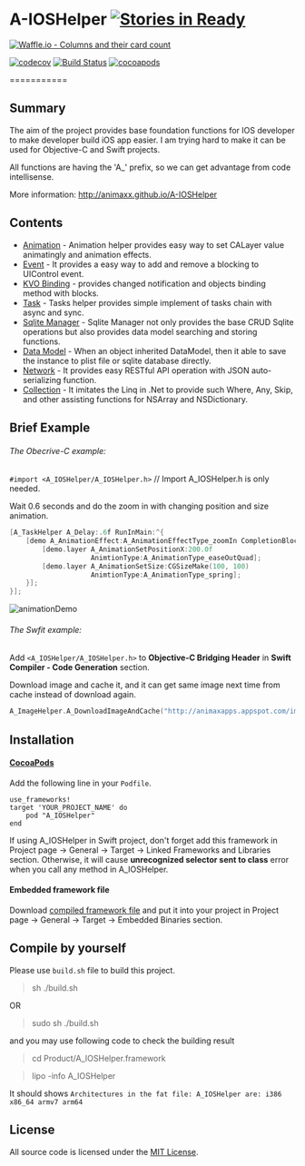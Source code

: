 # A-IOSHelper [![Stories in Ready](https://badge.waffle.io/animaxx/a-ioshelper.svg?label=ready&title=Ready)](http://waffle.io/animaxx/a-ioshelper)
[![Waffle.io - Columns and their card count](https://badge.waffle.io/animaxx/a-ioshelper.svg?columns=all)](https://waffle.io/animaxx/a-ioshelper)

[![codecov](https://codecov.io/gh/Animaxx/A-IOSHelper/branch/master/graph/badge.svg)](https://codecov.io/gh/Animaxx/A-IOSHelper) [![Build Status](https://travis-ci.org/Animaxx/A-IOSHelper.svg?branch=master)](https://travis-ci.org/Animaxx/A-IOSHelper) [![cocoapods](https://img.shields.io/cocoapods/v/A_IOSHelper.svg)](https://cocoapods.org/pods/A_IOSHelper)

===========

## Summary
The aim of the project provides base foundation functions for IOS developer to make developer build iOS app easier. I am trying hard to make it can be used for Objective-C and Swift projects.

All functions are having the 'A_' prefix, so we can get advantage from code intellisense.

More information: http://animaxx.github.io/A-IOSHelper

## Contents
* [Animation](http://animaxx.github.io/A-IOSHelper/animation_example.html) - Animation helper provides easy way to set CALayer value animatingly and animation effects.
* [Event](http://animaxx.github.io/A-IOSHelper/event_example.html) - It provides a easy way to add and remove a blocking to UIControl event.
* [KVO Binding](http://animaxx.github.io/A-IOSHelper/kvo_example.html) - provides changed notification and objects binding method with blocks.
* [Task](http://animaxx.github.io/A-IOSHelper/task_example.html) - Tasks helper provides simple implement of tasks chain with async and sync.
* [Sqlite Manager](http://animaxx.github.io/A-IOSHelper/sqliteManager_example.html) - Sqlite Manager not only provides the base CRUD Sqlite operations but also provides data model searching and storing functions.
* [Data Model](http://animaxx.github.io/A-IOSHelper/datamodel_example.html) - When an object inherited DataModel, then it able to save the instance to plist file or sqlite database directly.
* [Network](http://animaxx.github.io/A-IOSHelper/network_example.html) - It provides easy RESTful API operation with JSON auto-serializing function.
* [Collection](http://animaxx.github.io/A-IOSHelper/collection_example.html) - It imitates the Linq in .Net to provide such Where, Any, Skip, and other assisting functions for NSArray and NSDictionary.

## Brief Example
###### The Obecrive-C example:

`#import <A_IOSHelper/A_IOSHelper.h>` // Import A_IOSHelper.h is only needed. 

Wait 0.6 seconds and do the zoom in with changing position and size animation. 

```Objective-C
[A_TaskHelper A_Delay:.6f RunInMain:^{
    [demo A_AnimationEffect:A_AnimationEffectType_zoomIn CompletionBlock:^{
        [demo.layer A_AnimationSetPositionX:200.0f 
        			AnimtionType:A_AnimationType_easeOutQuad];
        [demo.layer A_AnimationSetSize:CGSizeMake(100, 100) 
        			AnimtionType:A_AnimationType_spring];
    }];
}];
```

![animationDemo](http://animaxx.github.io/A-IOSHelper/images/demo/animationDemo.gif)


###### The Swfit example:

Add `<A_IOSHelper/A_IOSHelper.h>` to **Objective-C Bridging Header** in **Swift Compiler - Code Generation** section.

Download image and cache it, and it can get same image next time from cache instead of download again.

```Objective-C
A_ImageHelper.A_DownloadImageAndCache("http://animaxapps.appspot.com/img/Animax.png")
```



## Installation 
#### [CocoaPods](https://github.com/CocoaPods/CocoaPods)

Add the following line in your `Podfile`.

```
use_frameworks!
target 'YOUR_PROJECT_NAME' do
	pod "A_IOSHelper"
end
``` 

If using A_IOSHelper in Swift project, don't forget add this framework in Project page -> General -> Target -> Linked Frameworks and Libraries section. Otherwise, it will cause **unrecognized selector sent to class** error when you call any method in A_IOSHelper. 

#### Embedded framework file

Download [compiled framework file](http://animaxx.github.io/A-IOSHelper/release/A_IOSHelper.framework.zip) and put it
into your project in Project page -> General -> Target -> Embedded Binaries section. 


## Compile by yourself
Please use `build.sh` file to build this project.
> sh ./build.sh

OR
> sudo sh ./build.sh

and you may use following code to check the building result 
> cd Product/A_IOSHelper.framework

> lipo -info A_IOSHelper

It should shows `Architectures in the fat file: A_IOSHelper are: i386 x86_64 armv7 arm64`


## License
All source code is licensed under the [MIT License](https://github.com/Animaxx/A-IOSHelper/blob/master/LICENSE).

